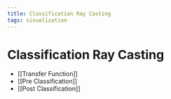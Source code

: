 ```yaml
---
title: Classification Ray Casting
tags: visualization
---
```


# Classification Ray Casting
- [[Transfer Function]]
- [[Pre Classification]]
- [[Post Classification]]




































































